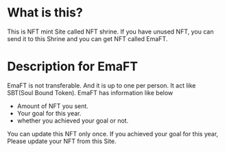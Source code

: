 # What is this?

This is NFT mint Site called NFT shrine.
If you have unused NFT, you can send it to this Shrine and you can get NFT called EmaFT.

# Description for EmaFT

EmaFT is not transferable. And it is up to one per person. It act like SBT(Soul Bound Token).
EmaFT has information like below

- Amount of NFT you sent.
- Your goal for this year.
- whether you achieved your goal or not.

You can update this NFT only once. If you achieved your goal for this year, Please update your NFT from this Site.

